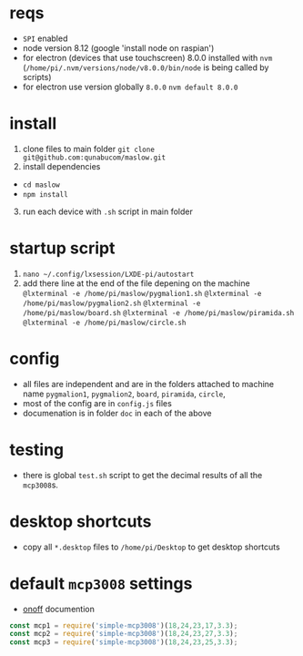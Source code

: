 # reqs
* `SPI` enabled
* node version 8.12 (google 'install node on raspian')
* for electron (devices that use touchscreen) 8.0.0 installed with `nvm` (`/home/pi/.nvm/versions/node/v8.0.0/bin/node` is being called by scripts)
* for electron use version globally `8.0.0` `nvm default 8.0.0`

# install 
1. clone files to main folder `git clone git@github.com:qunabucom/maslow.git`
2. install dependencies 
* `cd maslow`
* `npm install`
3. run each device with `.sh` script in main folder 

# startup script 
1. `nano ~/.config/lxsession/LXDE-pi/autostart` 
2. add there line at the end of the file depening on the machine 
`@lxterminal -e /home/pi/maslow/pygmalion1.sh`
`@lxterminal -e /home/pi/maslow/pygmalion2.sh`
`@lxterminal -e /home/pi/maslow/board.sh`
`@lxterminal -e /home/pi/maslow/piramida.sh`
`@lxterminal -e /home/pi/maslow/circle.sh`

# config 
* all files are independent and are in the folders attached to machine name `pygmalion1`, `pygmalion2`, `board`, `piramida`, `circle`, 
* most of the config are in `config.js` files
* documenation is in folder `doc` in each of the above 

# testing 
* there is global `test.sh` script to get the decimal results of all the `mcp3008`s. 

# desktop shortcuts 
* copy all `*.desktop` files to `/home/pi/Desktop` to get desktop shortcuts

# default `mcp3008` settings
* [onoff](https://www.npmjs.com/package/onoff) documention
```javascript
const mcp1 = require('simple-mcp3008')(18,24,23,17,3.3);
const mcp2 = require('simple-mcp3008')(18,24,23,27,3.3);
const mcp3 = require('simple-mcp3008')(18,24,23,25,3.3);
```